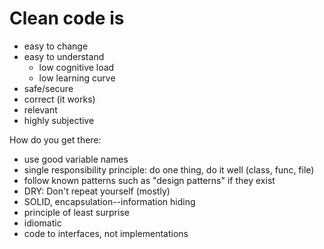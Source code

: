 # Clean code is

- easy to change
- easy to understand
    - low cognitive load
    - low learning curve
- safe/secure
- correct (it works)
- relevant
- highly subjective


How do you get there:

- use good variable names
- single responsibility principle: do one thing, do it well (class, func, file)
- follow known patterns such as "design patterns" if they exist
- DRY: Don't repeat yourself (mostly)
- SOLID, encapsulation--information hiding
- principle of least surprise
- idiomatic
- code to interfaces, not implementations